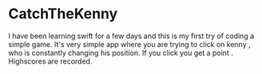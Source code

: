 # CatchTheKenny
I have been learning swift for a few days and this is my first try of coding a simple game.
It's very simple app where you are trying to click on kenny , who is constantly changing his position.
If you click you get a point .
Highscores are recorded.
